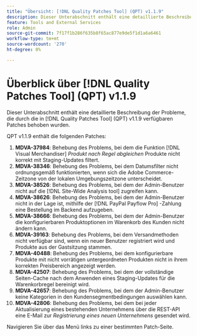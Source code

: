 ```yaml
---
title: "Übersicht: [!DNL Quality Patches Tool] (QPT) v1.1.9"
description: Dieser Unterabschnitt enthält eine detaillierte Beschreibung der Probleme, die durch die in [!DNL Quality Patches Tool]  (QPT) v1.1.9 verfügbaren Patches behoben wurden.
feature: Tools and External Services
role: Admin
source-git-commit: 7f17f1b286f635b8f65ac877e9de5f1d1a6a6461
workflow-type: tm+mt
source-wordcount: '270'
ht-degree: 0%

---
```


# Überblick über [!DNL Quality Patches Tool] (QPT) v1.1.9

Dieser Unterabschnitt enthält eine detaillierte Beschreibung der Probleme, die durch die in [!DNL Quality Patches Tool] (QPT) v1.1.9 verfügbaren Patches behoben wurden.

QPT v1.1.9 enthält die folgenden Patches:

1. **MDVA-37984**: Behebung des Problems, bei dem die Funktion [!DNL Visual Merchandiser] *Produkt nach Regel abgleichen* Produkte nicht korrekt mit Staging-Updates filtert.
1. **MDVA-38346**: Behebung des Problems, bei dem Datumsfilter nicht ordnungsgemäß funktionierten, wenn sich die Adobe Commerce-Zeitzone von der lokalen Umgebungszeitzone unterscheidet.
1. **MDVA-38526**: Behebung des Problems, bei dem der Admin-Benutzer nicht auf die [!DNL Site-Wide Analysis tool] zugreifen kann.
1. **MDVA-38626**: Behebung des Problems, bei dem der Admin-Benutzer nicht in der Lage ist, mithilfe der [!DNL PayPal Payflow Pro] -Zahlung eine Bestellung im Backend aufzugeben.
1. **MDVA-38666**: Behebung des Problems, bei dem der Admin-Benutzer die konfigurierbaren Produktoptionen im Warenkorb des Kunden nicht ändern kann.
1. **MDVA-39163**: Behebung des Problems, bei dem Versandmethoden nicht verfügbar sind, wenn ein neuer Benutzer registriert wird und Produkte aus der Gastsitzung stammen.
1. **MDVA-40488**: Behebung des Problems, bei dem konfigurierbare Produkte mit nicht vorrätigen untergeordneten Produkten nicht in ihrem korrekten Preisbereich angezeigt werden.
1. **MDVA-42507**: Behebung des Problems, bei dem der vollständige Seiten-Cache nach dem Anwenden eines Staging-Updates für die Warenkorbregel bereinigt wird.
1. **MDVA-42657**: Behebung des Problems, bei dem der Admin-Benutzer keine Kategorien in den Kundensegmentbedingungen auswählen kann.
1. **MDVA-42806**: Behebung des Problems, bei dem bei jeder Aktualisierung eines bestehenden Unternehmens über die REST-API eine E-Mail zur *Registrierung eines neuen Unternehmens* gesendet wird.

Navigieren Sie über das Menü links zu einer bestimmten Patch-Seite.
